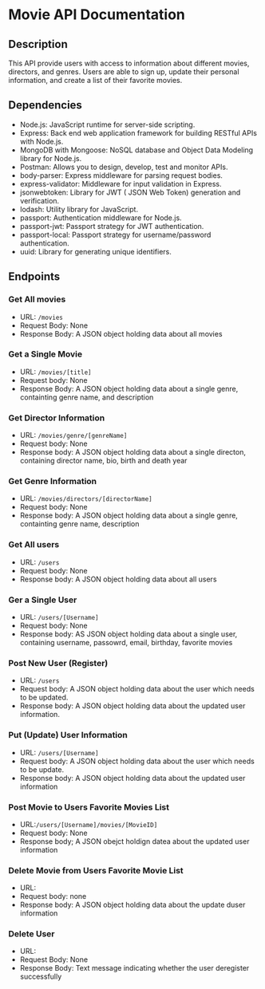 # Movie API Documentation
## Description

This API provide users with access to information about different movies, directors, and genres. Users are able to sign up, update their personal information, and create a list of their favorite movies.

## Dependencies

* Node.js: JavaScript runtime for server-side scripting.
* Express: Back end web application framework for building RESTful APIs with Node.js.
* MongoDB with Mongoose: NoSQL database and Object Data Modeling library for Node.js.
* Postman: Allows you to design, develop, test and monitor APIs.
* body-parser: Express middleware for parsing request bodies.
* express-validator: Middleware for input validation in Express.
* jsonwebtoken: Library for JWT ( JSON Web Token) generation and verification.
* lodash: Utility library for JavaScript.
* passport: Authentication middleware for Node.js.
* passport-jwt: Passport strategy for JWT authentication.
* passport-local: Passport strategy for username/password authentication.
* uuid: Library for generating unique identifiers.

## Endpoints

### Get All movies
* URL: ``` /movies ```
* Request Body: None
* Response Body: A JSON object holding data about all movies

### Get a Single Movie
* URL: ``` /movies/[title] ```
* Request body: None
* Response Body: A JSON object holding data about a single genre, containting genre name, and description

### Get Director Information
* URL: ``` /movies/genre/[genreName] ```
* Request body: None
* Response body: A JSON object holding data about a single directon, containing director name, bio, birth and death year

### Get Genre Information
* URL: ``` /movies/directors/[directorName] ```
* Request body: None
* Response body: A JSON object holding data about a single genre, containting genre name, description
  
### Get All users
* URL: ``` /users ```
* Request body: None
* Response body: A JSON object holding data about all users
  
### Ger a Single User
* URL: ``` /users/[Username] ```
* Request body: None
* Response body: AS JSON object holding data about a single user, containing username, passowrd, email, birthday, favorite movies

### Post New User (Register)
* URL: ``` /users ```
* Request body: A JSON object holding data about the user which needs to be updated.
* Response body: A JSON object holding data about the updated user information.

### Put (Update) User Information
* URL: ``` /users/[Username] ```
* Request body: A JSON object holding data about the user which needs to be update.
* Response body: A JSON object holding data about the updated user information

### Post Movie to Users Favorite Movies List
* URL:``` /users/[Username]/movies/[MovieID] ```
* Request body: None
* Response body; A JSON obejct holdign datea about the updated user information

### Delete Movie from Users Favorite Movie List
* URL: 
* Request body: none
* Response body: A JSON object holding data about the update duser information

### Delete User
* URL:
* Request Body: None
* Response Body: Text message indicating whether the user deregister successfully
